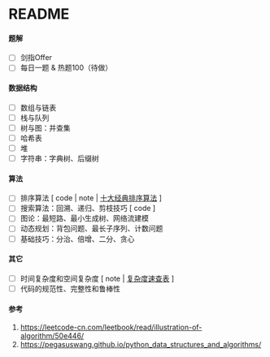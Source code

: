 

# README

#### 题解

- [ ] 剑指Offer
- [ ] 每日一题 & 热题100（待做）

#### 数据结构

- [ ] 数组与链表
- [ ] 栈与队列
- [ ] 树与图：并查集
- [ ] 哈希表
- [ ] 堆
- [ ] 字符串：字典树、后缀树

#### 算法

- [ ] 排序算法 [ code | note | [十大经典排序算法](https://leetcode-cn.com/problems/sort-an-array/solution/python-shi-xian-de-shi-da-jing-dian-pai-xu-suan-fa/) ]
- [ ] 搜索算法：回溯、递归、剪枝技巧 [ code ]
- [ ] 图论：最短路、最小生成树、网络流建模
- [ ] 动态规划：背包问题、最长子序列、计数问题 
- [ ] 基础技巧：分治、倍增、二分、贪心

#### 其它 

- [ ] 时间复杂度和空间复杂度 [ note | [复杂度速查表](https://liam.page/2016/06/20/big-O-cheat-sheet/) ]
- [ ] 代码的规范性、完整性和鲁棒性

#### 参考

1. https://leetcode-cn.com/leetbook/read/illustration-of-algorithm/50e446/
2. https://pegasuswang.github.io/python_data_structures_and_algorithms/

